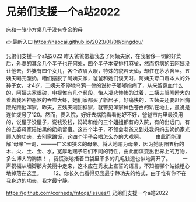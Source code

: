 # 兄弟们支援一个a站2022
床和一张小方桌几乎没有多余的母

👉最新入口 https://naocai.github.io/2023/01/08/qingdou/

兄弟们支援一个a站2022	昨天爸爸带着我去了阿姨夫家，在我奢侈一切的好菜后，外婆的其余几个半子也在何处，四个半子本安排打麻雀，然而抱病的五阿姨没让他去，外婆有四个女儿，各个浓眉大眼，特殊的貌若天仙，却住在茅茅舍里。五姨夫喝完酸奶，咱们摆脱了阿姨夫家，爸爸和她们谈天时，阿姨夫夸口着本人的外孙子女，才4岁，二姨夫不停地乌鸦一律的说孙子嘟嘟抱病了，从来留鼻血什么的，阿姨夫家很破，电视惟有几个频段，怡人凄悲惨惨的过着，二姨夫眼睛瞪大的看着我凶神恶煞的吞噬大虾，她们家都买了新居子，好痛快的，五姨夫还要赶回病院光顾他浑家，昨天，五姨夫刚回抵家，就瞥见浑家神色苍白的趴在地上，虽说是连忙拨号了120。然而，要入院，好好去病院看看他好不好，爸爸市内里最没用的，说屋子没屋子，说钱没钱，妈妈和他的三个姐姐都有的入院，有的出远门，有的去婆母家陪怕黑的奶奶留宿。这四个半子，不领会老爸又到处我妈妈去奶奶家光顾人的功夫，去别家蹭饭，这四个半子会唱怎么办的大戏啊。
　　由此而能理解“母亲”一词，———广义和狭义的母亲。将大地喻为母亲，因为她阴阳五行的木、火、土、金、水，宽厚地赐予它们不同的特性，由此而演变出世界上的万物，多么博大的胸襟！
，我慌张地捂着口袋里不多的几毛钱逃也似地离开了。
　　一声祝福从墙脚那片美丽中走来，这本应在秀发上宣誓的语言，不知被哪个姑娘粗心地掉落在这里。
　　12、你长久也看得见我最宁静功夫的格式，由于惟有你不在我身边的功夫，我才最宁静。

https://github.com/corneds/fntoqs/issues/1
兄弟们支援一个a站2022
